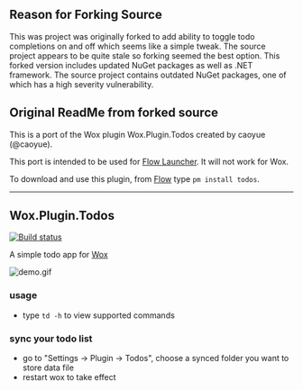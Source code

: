 Reason for Forking Source
--------------------------
This was project was originally forked to add ability to toggle todo completions on and off which seems like a simple tweak. The source project appears to be quite stale so forking seemed the best option. This forked version includes updated NuGet packages as well as .NET framework. The source project contains outdated NuGet packages, one of which has a high severity vulnerability.

Original ReadMe from forked source
--------------------------
This is a port of the Wox plugin Wox.Plugin.Todos created by caoyue (@caoyue).

This port is intended to be used for [Flow Launcher](https://github.com/Flow-Launcher/Flow.Launcher). It will not work for Wox.

To download and use this plugin, from [Flow](https://github.com/Flow-Launcher/Flow.Launcher/releases/latest) type `pm install todos`.

-------------------

Wox.Plugin.Todos
--------------------------
[![Build status](https://ci.appveyor.com/api/projects/status/hbaa5n2oo940lwyl/branch/master?svg=true)](https://ci.appveyor.com/project/caoyue/wox-plugin-todos/branch/master)

A simple todo app for [Wox](https://github.com/Wox-launcher/Wox)

![demo.gif](https://raw.githubusercontent.com/caoyue/Wox.Plugin.Todos/master/todos.gif)

### usage
- type `td -h` to view supported commands

### sync your todo list
- go to "Settings -> Plugin -> Todos", choose a synced folder you want to store data file
- restart wox to take effect
